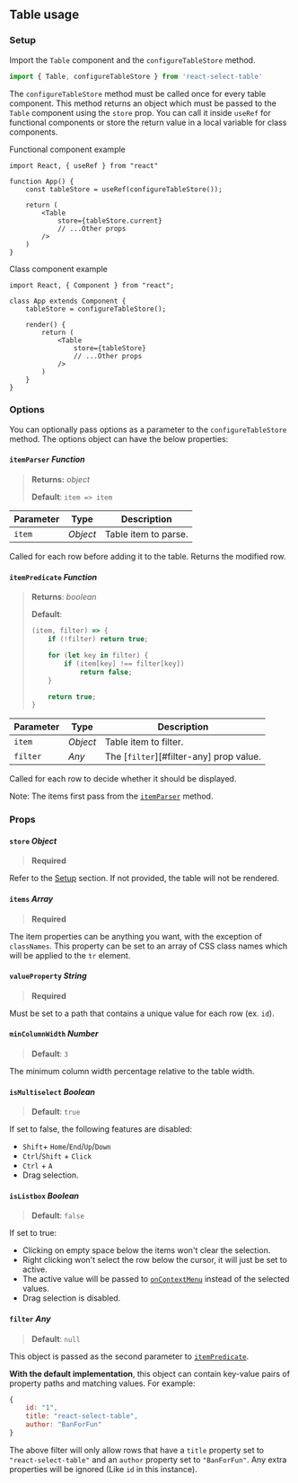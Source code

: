 ## Table usage

### Setup

Import the `Table` component and the `configureTableStore` method.

```javascript
import { Table, configureTableStore } from 'react-select-table'
```

The `configureTableStore` method must be called once for every table component. This method returns an object which must be passed to the `Table` component using the `store` prop. You can call it inside `useRef` for functional components or store the return value in a local variable for class components.

Functional component example

```react
import React, { useRef } from "react"

function App() {
    const tableStore = useRef(configureTableStore());
    
    return (
        <Table 
            store={tableStore.current}
            // ...Other props
        />
    )
}
```

Class component example

```react
import React, { Component } from "react";

class App extends Component {
    tableStore = configureTableStore();

    render() {
        return (
            <Table 
                store={tableStore}
                // ...Other props
            />
        )
    }
}
```

### Options

You can optionally pass options as a parameter to the `configureTableStore` method. The options object can have the below properties:

#### `itemParser` _Function_

> **Returns:** *object*
>
> **Default**: `item => item`

| Parameter | Type     | Description          |
| --------- | -------- | -------------------- |
| `item`    | *Object* | Table item to parse. |

Called for each row before adding it to the table. Returns the modified row.

#### `itemPredicate` _Function_

> **Returns**: *boolean*
>
> **Default**: 
>
> ```javascript
> (item, filter) => {
>     if (!filter) return true;
> 
>     for (let key in filter) {
>         if (item[key] !== filter[key])
>             return false;
>     }
> 
>     return true;
> }
> ```

| Parameter | Type     | Description                             |
| --------- | -------- | --------------------------------------- |
| `item`    | *Object* | Table item to filter.                   |
| `filter`  | *Any*    | The [`filter`][#filter-any] prop value. |

Called for each row to decide whether it should be displayed.

Note: The items first pass from the [`itemParser`](#itemparser-function) method.

### Props

#### `store` *Object*

> **Required**

Refer to the [Setup](#setup) section. If not provided, the table will not be rendered.

#### `items` _Array_

> **Required**

The item properties can be anything you want, with the exception of `classNames`. This property can be set to an array of CSS class names which will be applied to the `tr` element.

#### `valueProperty` _String_

> **Required**

Must be set to a path that contains a unique value for each row (ex. `id`). 

#### `minColumnWidth` _Number_

> __Default__: `3`

The minimum column width percentage relative to the table width.

#### `isMultiselect` _Boolean_

> **Default**: `true`

If set to false, the following features are disabled:

* `Shift`+ `Home`/`End`/`Up`/`Down`
* `Ctrl`/`Shift`  + `Click`
* `Ctrl` + `A`
* Drag selection.

#### `isListbox` _Boolean_

> **Default**: `false`

If set to true:

* Clicking on empty space below the items won't clear the selection.
* Right clicking won't select the row below the cursor, it will just be set to active.
* The active value will be passed to [`onContextMenu`](#oncontextmenu-function) instead of the selected values.
* Drag selection is disabled.

#### `filter` _Any_

> **Default**: `null`

This object is passed as the second parameter to [`itemPredicate`](#itempredicate-function).

__With the default implementation__, this object can contain key-value pairs of property paths and matching values. For example:

```javascript
{
    id: "1",
    title: "react-select-table",
    author: "BanForFun"
}
```

The above filter will only allow rows that have a `title` property set to `"react-select-table"` and an `author` property set to `"BanForFun"`. Any extra properties will be ignored (Like `id` in this instance).